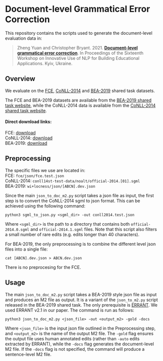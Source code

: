 # Document-level Grammatical Error Correction

This repository contains the scripts used to generate the document-level evaluation data in:  

> Zheng Yuan and Christopher Bryant. 2021. [**Document-level grammatical error correction**](https://www.aclweb.org/anthology/2021.bea-1.8/). In Proceedings of the Sixteenth Workshop on Innovative Use of NLP for Building Educational Applications. Kyiv, Ukraine.

## Overview

We evaluate on the [FCE](https://www.aclweb.org/anthology/P11-1019/), [CoNLL-2014](https://www.aclweb.org/anthology/W14-1701/) and [BEA-2019](https://www.aclweb.org/anthology/W19-4406/) shared task datasets.  

The FCE and BEA-2019 datasets are available from the [BEA-2019 shared task website](https://www.cl.cam.ac.uk/research/nl/bea2019st/#data), while the CoNLL-2014 data is available from the [CoNLL-2014 shared task website](https://www.comp.nus.edu.sg/~nlp/conll14st.html).  

#### Direct download links:

FCE: [download](https://www.cl.cam.ac.uk/research/nl/bea2019st/data/fce_v2.1.bea19.tar.gz)  
CoNLL-2014: [download](https://www.comp.nus.edu.sg/~nlp/conll14st/conll14st-test-data.tar.gz)  
BEA-2019: [download](https://www.cl.cam.ac.uk/research/nl/bea2019st/data/wi+locness_v2.1.bea19.tar.gz)  

## Preprocessing

The specific files we use are located in:  
FCE: `fce/json/fce.test.json`  
CoNLL-2014: `conll14st-test-data/noalt/official-2014.[01].sgml`  
BEA-2019: `wi+locness/json/[ABCN].dev.json`  

Since the main `json_to_doc_m2.py` script takes a json file as input, the first step is to convert the CoNLL-2014 sgml to json format. This can be achieved using the following command:

`python3 sgml_to_json.py <sgml_dir> -out conll2014.test.json`

Where `<sgml_dir>` is the path to a directory that contains both `official-2014.0.sgml` and `official-2014.1.sgml` files. Note that this script also filters a small number of rare edits (e.g. edits longer than 40 characters).  

For BEA-2019, the only preprocessing is to combine the different level json files into a single file:  

`cat [ABCN].dev.json > ABCN.dev.json`  

There is no preprocesing for the FCE.  

## Usage

The main `json_to_doc_m2.py` script takes a BEA-2019 style json file as input and produces an M2 file as output. It is a variant of the `json_to_m2.py` script released in the BEA-2019 shared task. The only prerequisite is [ERRANT](https://github.com/chrisjbryant/errant). We used ERRANT v2.1 in our paper. The command is run as follows:

`python3 json_to_doc_m2.py <json_file> -out <output_m2> -gold -docs`  

Where `<json_file>` is the input json file outlined in the Preprocessing step, and `<output_m2>` is the name of the output M2 file. The `-gold` flag ensures the output file uses human annotated edits (rather than `-auto` edits extracted by ERRANT), while the `-docs` flag generates the document-level M2 file. If the `-docs` flag is not specified, the command will produce a sentence-level M2 file. 

